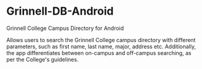 # Grinnell-DB-Android
Grinnell College Campus Directory for Android

Allows users to search the Grinnell College campus directory with different parameters, such as first name, last name, major, address etc. Additionally, the app differentiates between on-campus and off-campus searching, as per the College's guidelines.
